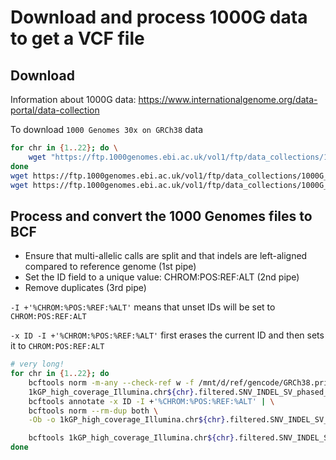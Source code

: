 # Download and process 1000G data to get a VCF file

## Download
Information about 1000G data: https://www.internationalgenome.org/data-portal/data-collection

To download `1000 Genomes 30x on GRCh38` data
```bash
for chr in {1..22}; do \
    wget "https://ftp.1000genomes.ebi.ac.uk/vol1/ftp/data_collections/1000G_2504_high_coverage/working/20220422_3202_phased_SNV_INDEL_SV/1kGP_high_coverage_Illumina.chr${chr}.filtered.SNV_INDEL_SV_phased_panel.vcf.gz"  "https://ftp.1000genomes.ebi.ac.uk/vol1/ftp/data_collections/1000G_2504_high_coverage/working/20220422_3202_phased_SNV_INDEL_SV/1kGP_high_coverage_Illumina.chr${chr}.filtered.SNV_INDEL_SV_phased_panel.vcf.gz.tbi" ; 
done
wget https://ftp.1000genomes.ebi.ac.uk/vol1/ftp/data_collections/1000G_2504_high_coverage/working/20220422_3202_phased_SNV_INDEL_SV/1kGP_high_coverage_Illumina.chrX.filtered.SNV_INDEL_SV_phased_panel.v2.vcf.gz 
wget https://ftp.1000genomes.ebi.ac.uk/vol1/ftp/data_collections/1000G_2504_high_coverage/working/20220422_3202_phased_SNV_INDEL_SV/1kGP_high_coverage_Illumina.chrX.filtered.SNV_INDEL_SV_phased_panel.v2.vcf.gz.tbi
```

## Process and convert the 1000 Genomes files to BCF
* Ensure that multi-allelic calls are split and that indels are left-aligned compared to reference genome (1st pipe)
* Set the ID field to a unique value: CHROM:POS:REF:ALT (2nd pipe)
* Remove duplicates (3rd pipe)

`-I +'%CHROM:%POS:%REF:%ALT'` means that unset IDs will be set to `CHROM:POS:REF:ALT`

`-x ID -I +'%CHROM:%POS:%REF:%ALT'` first erases the current ID and then sets it to `CHROM:POS:REF:ALT`

```bash
# very long!
for chr in {1..22}; do
    bcftools norm -m-any --check-ref w -f /mnt/d/ref/gencode/GRCh38.primary_assembly.genome.fa.gz \
    1kGP_high_coverage_Illumina.chr${chr}.filtered.SNV_INDEL_SV_phased_panel.vcf.gz | \
    bcftools annotate -x ID -I +'%CHROM:%POS:%REF:%ALT' | \
    bcftools norm --rm-dup both \
    -Ob -o 1kGP_high_coverage_Illumina.chr${chr}.filtered.SNV_INDEL_SV_phased_panel.bcf ;

    bcftools 1kGP_high_coverage_Illumina.chr${chr}.filtered.SNV_INDEL_SV_phased_panel.bcf ;
done
```